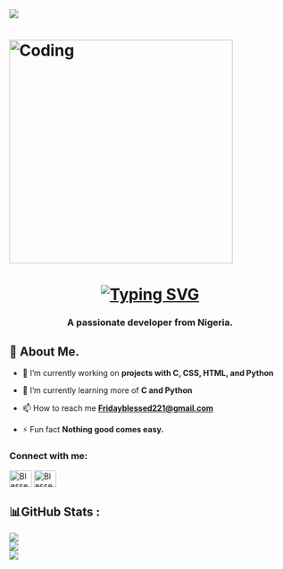 <img src="https://readme-typing-svg.herokuapp.com/?lines=Welcome+to+my+GitHub+page!&left=true&size=20">
</p>
<p align="center">
</p>
<h1

<p  align='left'>
	<img alt="Coding" width='400'src='https://cdn.dribbble.com/users/1059583/screenshots/4171367/media/34e69eb61a7bd8dea1c957a8b82605a7.gif'></img>
	<br>
</p>
 
</p>
<p align="center">
</p>


<h1 align="center"> <a href="https://git.io/typing-svg"><img src="https://readme-typing-svg.demolab.com?font=Fira+Code&size=30&pause=1000&color=1363DF&multiline=true&width=600&lines=Hi,+👋🏽+I'm+Friday+Blessed." alt="Typing SVG" /></a></h1>
<h3 align="center">A passionate  developer from Nigeria.</h3>


## 🙋 About Me.

- 🔭 I’m currently working on **projects with C, CSS, HTML, and Python**

- 🌱 I’m currently learning more of **C and Python**

- 📫 How to reach me **Fridayblessed221@gmail.com**

- ⚡ Fun fact **Nothing good comes easy.**
<h3 align="left">Connect with me:</h3>
<p align="left">

<a href="https://twitter.com/Chigozirim__1" target="blank"><img align="center" src="https://raw.githubusercontent.com/rahuldkjain/github-profile-readme-generator/master/src/images/icons/Social/twitter.svg" alt="Blessedfriday007" height="30" width="40" /></a>
<a href="https://linkedin.com/in/friday-blessed-34a026262" target="blank"><img align="center" src="https://raw.githubusercontent.com/rahuldkjain/github-profile-readme-generator/master/src/images/icons/Social/linked-in-alt.svg" alt="Blessedfriday007" height="30" width="40" /></a>
</p>

## 📊GitHub Stats :
![](https://github-readme-stats.vercel.app/api?username=Fridayblessed007&theme=highcontrast&hide_border=false&include_all_commits=true&count_private=false)<br/>
![](https://github-readme-streak-stats.herokuapp.com/?user=Fridayblessed007&theme=highcontrast&hide_border=false)<br/>
![](https://github-readme-stats.vercel.app/api/top-langs/?username=Fridayblessed007&theme=highcontrast&hide_border=false&include_all_commits=true&count_private=false&layout=compact)

